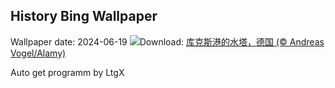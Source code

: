 ## History Bing Wallpaper
Wallpaper date: 2024-06-19
![](https://www.bing.com/th?id=OHR.CuxhavenTower_ZH-CN5580118944_UHD.jpg&w=1000)Download: [库克斯港的水塔，德国 (© Andreas Vogel/Alamy)](https://www.bing.com/th?id=OHR.CuxhavenTower_ZH-CN5580118944_UHD.jpg)

Auto get programm by LtgX
